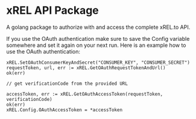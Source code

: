 # xREL API Package

A golang package to authorize with and access the complete xREL.to API.

If you use the OAuth authentication make sure to save the Config variable somewhere and set it again on your next run.
Here is an example how to use the OAuth authentication:

```golang
xREL.SetOAuthConsumerKeyAndSecret("CONSUMER_KEY", "CONSUMER_SECRET")
requestToken, url, err := xREL.GetOAuthRequestTokenAndUrl()
ok(err)

// get verificationCode from the provided URL

accessToken, err := xREL.GetOAuthAccessToken(requestToken, verificationCode)
ok(err)
xREL.Config.OAuthAccessToken = *accessToken
```